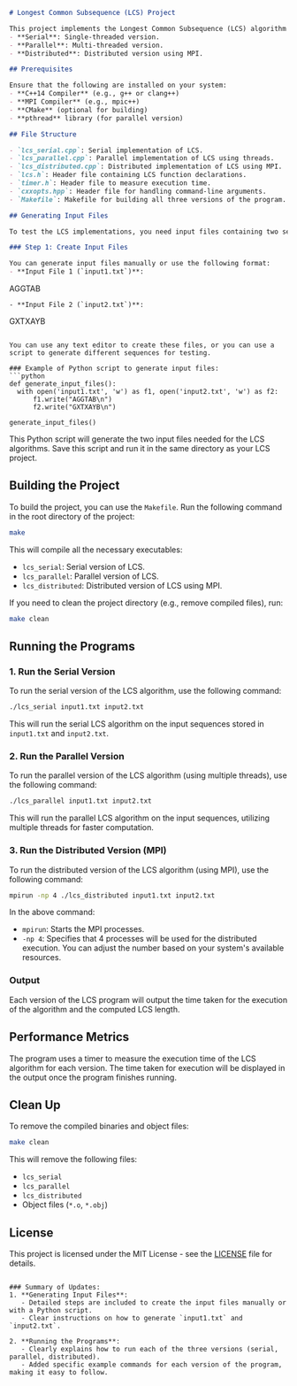 ```markdown
# Longest Common Subsequence (LCS) Project

This project implements the Longest Common Subsequence (LCS) algorithm in three different versions:
- **Serial**: Single-threaded version.
- **Parallel**: Multi-threaded version.
- **Distributed**: Distributed version using MPI.

## Prerequisites

Ensure that the following are installed on your system:
- **C++14 Compiler** (e.g., g++ or clang++)
- **MPI Compiler** (e.g., mpic++)
- **CMake** (optional for building)
- **pthread** library (for parallel version)

## File Structure

- `lcs_serial.cpp`: Serial implementation of LCS.
- `lcs_parallel.cpp`: Parallel implementation of LCS using threads.
- `lcs_distributed.cpp`: Distributed implementation of LCS using MPI.
- `lcs.h`: Header file containing LCS function declarations.
- `timer.h`: Header file to measure execution time.
- `cxxopts.hpp`: Header file for handling command-line arguments.
- `Makefile`: Makefile for building all three versions of the program.

## Generating Input Files

To test the LCS implementations, you need input files containing two sequences for which the LCS is calculated. Each sequence is stored in a separate file, and these files should contain strings of characters.

### Step 1: Create Input Files

You can generate input files manually or use the following format:
- **Input File 1 (`input1.txt`)**:
  ```
  AGGTAB
  ```
- **Input File 2 (`input2.txt`)**:
  ```
  GXTXAYB
  ```

You can use any text editor to create these files, or you can use a script to generate different sequences for testing.

### Example of Python script to generate input files:
```python
def generate_input_files():
    with open('input1.txt', 'w') as f1, open('input2.txt', 'w') as f2:
        f1.write("AGGTAB\n")
        f2.write("GXTXAYB\n")

generate_input_files()
```

This Python script will generate the two input files needed for the LCS algorithms. Save this script and run it in the same directory as your LCS project.

## Building the Project

To build the project, you can use the `Makefile`. Run the following command in the root directory of the project:

```bash
make
```

This will compile all the necessary executables:
- `lcs_serial`: Serial version of LCS.
- `lcs_parallel`: Parallel version of LCS.
- `lcs_distributed`: Distributed version of LCS using MPI.

If you need to clean the project directory (e.g., remove compiled files), run:

```bash
make clean
```

## Running the Programs

### 1. Run the Serial Version

To run the serial version of the LCS algorithm, use the following command:
```bash
./lcs_serial input1.txt input2.txt
```

This will run the serial LCS algorithm on the input sequences stored in `input1.txt` and `input2.txt`.

### 2. Run the Parallel Version

To run the parallel version of the LCS algorithm (using multiple threads), use the following command:
```bash
./lcs_parallel input1.txt input2.txt
```

This will run the parallel LCS algorithm on the input sequences, utilizing multiple threads for faster computation.

### 3. Run the Distributed Version (MPI)

To run the distributed version of the LCS algorithm (using MPI), use the following command:
```bash
mpirun -np 4 ./lcs_distributed input1.txt input2.txt
```

In the above command:
- `mpirun`: Starts the MPI processes.
- `-np 4`: Specifies that 4 processes will be used for the distributed execution. You can adjust the number based on your system's available resources.

### Output

Each version of the LCS program will output the time taken for the execution of the algorithm and the computed LCS length.

## Performance Metrics

The program uses a timer to measure the execution time of the LCS algorithm for each version. The time taken for execution will be displayed in the output once the program finishes running.

## Clean Up

To remove the compiled binaries and object files:

```bash
make clean
```

This will remove the following files:
- `lcs_serial`
- `lcs_parallel`
- `lcs_distributed`
- Object files (`*.o`, `*.obj`)

## License

This project is licensed under the MIT License - see the [LICENSE](LICENSE) file for details.
```

### Summary of Updates:
1. **Generating Input Files**: 
   - Detailed steps are included to create the input files manually or with a Python script.
   - Clear instructions on how to generate `input1.txt` and `input2.txt`.
   
2. **Running the Programs**: 
   - Clearly explains how to run each of the three versions (serial, parallel, distributed).
   - Added specific example commands for each version of the program, making it easy to follow.